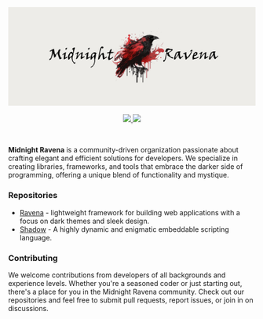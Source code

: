 ![midnightravena_banner](https://raw.githubusercontent.com/midnightravena/.github/main/profile/midnight.png)
<br>
<p align="center">
  <a href="mailto:sahilarun777@gmail.com" alt="Gmail">
  <img src="https://img.shields.io/badge/Gmail-D14836?style=for-the-badge&logo=gmail&logoColor=white" />
</a>
<a href="https://midnightravena.vercel.app" alt="Website">
  <img src="https://img.shields.io/badge/website-000000?style=for-the-badge&logo=About.me&logoColor=white" />
</a>
</p>
</br>

**Midnight Ravena** is a community-driven organization passionate about crafting elegant and efficient solutions for developers. We specialize in creating libraries, frameworks, and tools that embrace the darker side of programming, offering a unique blend of functionality and mystique.

### Repositories
- [Ravena](https://github.com/midnightravena/Ravena) - lightweight framework for building web applications with a focus on dark themes and sleek design.
- [Shadow](https://github.com/midnightravena/Shadow) - A highly dynamic and enigmatic embeddable scripting language.
### Contributing
We welcome contributions from developers of all backgrounds and experience levels. Whether you're a seasoned coder or just starting out, there's a place for you in the Midnight Ravena community. Check out our repositories and feel free to submit pull requests, report issues, or join in on discussions.
